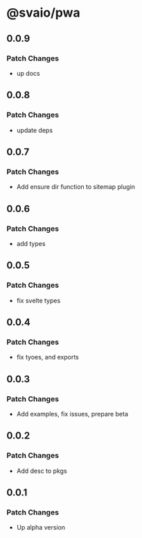 # @svaio/pwa

## 0.0.9

### Patch Changes

- up docs

## 0.0.8

### Patch Changes

- update deps

## 0.0.7

### Patch Changes

- Add ensure dir function to sitemap plugin

## 0.0.6

### Patch Changes

- add types

## 0.0.5

### Patch Changes

- fix svelte types

## 0.0.4

### Patch Changes

- fix tyoes, and exports

## 0.0.3

### Patch Changes

- Add examples, fix issues, prepare beta

## 0.0.2

### Patch Changes

- Add desc to pkgs

## 0.0.1

### Patch Changes

- Up alpha version
